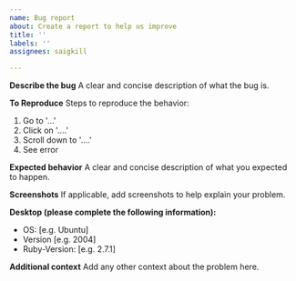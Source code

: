```yaml
---
name: Bug report
about: Create a report to help us improve
title: ''
labels: ''
assignees: saigkill

---
```


**Describe the bug**
A clear and concise description of what the bug is.

**To Reproduce**
Steps to reproduce the behavior:

1. Go to '...'
2. Click on '....'
3. Scroll down to '....'
4. See error

**Expected behavior**
A clear and concise description of what you expected to happen.

**Screenshots**
If applicable, add screenshots to help explain your problem.

**Desktop (please complete the following information):**

- OS: [e.g. Ubuntu]
- Version [e.g. 2004]
- Ruby-Version: [e.g. 2.7.1]

**Additional context**
Add any other context about the problem here.
